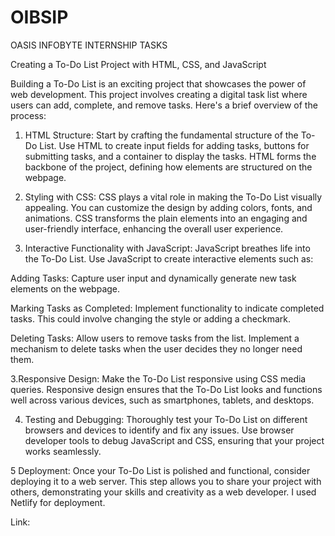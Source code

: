 # OIBSIP
OASIS INFOBYTE INTERNSHIP TASKS

Creating a To-Do List Project with HTML, CSS, and JavaScript

Building a To-Do List is an exciting project that showcases the power of web development. This project involves creating a digital task list where users can add, complete, and remove tasks. Here's a brief overview of the process:

1. HTML Structure:
Start by crafting the fundamental structure of the To-Do List. Use HTML to create input fields for adding tasks, buttons for submitting tasks, and a container to display the tasks. HTML forms the backbone of the project, defining how elements are structured on the webpage.

2. Styling with CSS:
CSS plays a vital role in making the To-Do List visually appealing. You can customize the design by adding colors, fonts, and animations. CSS transforms the plain elements into an engaging and user-friendly interface, enhancing the overall user experience.

3. Interactive Functionality with JavaScript:
JavaScript breathes life into the To-Do List. Use JavaScript to create interactive elements such as:

Adding Tasks: Capture user input and dynamically generate new task elements on the webpage.

Marking Tasks as Completed: Implement functionality to indicate completed tasks. This could involve changing the style or adding a checkmark.

Deleting Tasks: Allow users to remove tasks from the list. Implement a mechanism to delete tasks when the user decides they no longer need them.

3.Responsive Design:
Make the To-Do List responsive using CSS media queries. Responsive design ensures that the To-Do List looks and functions well across various devices, such as smartphones, tablets, and desktops.

4. Testing and Debugging:
Thoroughly test your To-Do List on different browsers and devices to identify and fix any issues. Use browser developer tools to debug JavaScript and CSS, ensuring that your project works seamlessly.

5 Deployment:
Once your To-Do List is polished and functional, consider deploying it to a web server. This step allows you to share your project with others, demonstrating your skills and creativity as a web developer. I used Netlify for deployment.

Link:
